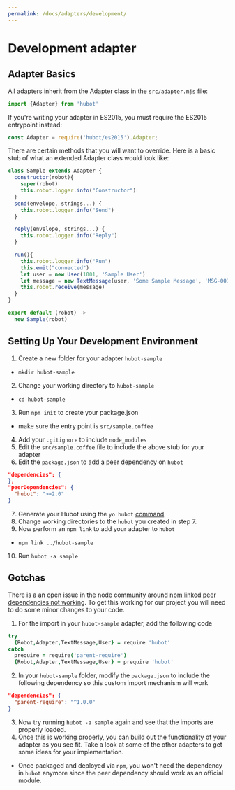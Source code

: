 ```yaml
---
permalink: /docs/adapters/development/
---
```


# Development adapter

## Adapter Basics

All adapters inherit from the Adapter class in the `src/adapter.mjs` file:

```javascript
import {Adapter} from 'hubot'
```

If you're writing your adapter in ES2015, you must require the ES2015 entrypoint instead:

```javascript
const Adapter = require('hubot/es2015').Adapter;
```

There are certain methods that you will want to override.  Here is a basic stub of what an extended Adapter class would look like:

```javascript
class Sample extends Adapter {
  constructor(robot){
    super(robot)
    this.robot.logger.info("Constructor")
  }
  send(envelope, strings...) {
    this.robot.logger.info("Send")
  }

  reply(envelope, strings...) {
    this.robot.logger.info("Reply")
  }

  run(){
    this.robot.logger.info("Run")
    this.emit("connected")
    let user = new User(1001, 'Sample User')
    let message = new TextMessage(user, 'Some Sample Message', 'MSG-001')
    this.robot.receive(message)
  }
}

export default (robot) ->
  new Sample(robot)
```

## Setting Up Your Development Environment

1. Create a new folder for your adapter `hubot-sample`
  - `mkdir hubot-sample`
2. Change your working directory to `hubot-sample`
  - `cd hubot-sample`
3. Run `npm init` to create your package.json
  - make sure the entry point is `src/sample.coffee`
4. Add your `.gitignore` to include `node_modules`
5. Edit the `src/sample.coffee` file to include the above stub for your adapter
6. Edit the `package.json` to add a peer dependency on `hubot`

  ```json
  "dependencies": {
  },
  "peerDependencies": {
    "hubot": ">=2.0"
  }
  ```

7. Generate your Hubot using the `yo hubot` [command](https://hubot.github.com/docs/)
8. Change working directories to the `hubot` you created in step 7.
9. Now perform an `npm link` to add your adapter to `hubot`
  - `npm link ../hubot-sample`
10. Run `hubot -a sample`

## Gotchas

There is a an open issue in the node community around [npm linked peer dependencies not working](https://github.com/npm/npm/issues/5875).  To get this working for our project you will need to do some minor changes to your code.

1. For the import in your `hubot-sample` adapter, add the following code

  ```coffee
  try
    {Robot,Adapter,TextMessage,User} = require 'hubot'
  catch
    prequire = require('parent-require')
    {Robot,Adapter,TextMessage,User} = prequire 'hubot'
  ```
2. In your `hubot-sample` folder, modify the `package.json` to include the following dependency so this custom import mechanism will work

  ```json
  "dependencies": {
    "parent-require": "^1.0.0"
  }
  ```
3. Now try running `hubot -a sample` again and see that the imports are properly loaded.
4. Once this is working properly, you can build out the functionality of your adapter as you see fit.  Take a look at some of the other adapters to get some ideas for your implementation.
  - Once packaged and deployed via `npm`, you won't need the dependency in `hubot` anymore since the peer dependency should work as an official module.
